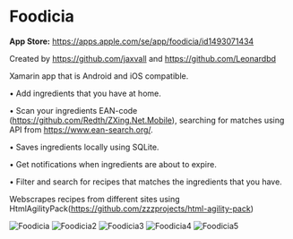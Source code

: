 # Foodicia
**App Store:** https://apps.apple.com/se/app/foodicia/id1493071434

Created by https://github.com/jaxvall and https://github.com/Leonardbd

Xamarin app that is Android and iOS compatible.

• Add ingredients that you have at home.

• Scan your ingredients EAN-code (https://github.com/Redth/ZXing.Net.Mobile), searching for matches using API from
https://www.ean-search.org/.

• Saves ingredients locally using SQLite.

• Get notifications when ingredients are about to expire.

• Filter and search for recipes that matches the ingredients that you have.


Webscrapes recipes from different sites using HtmlAgilityPack(https://github.com/zzzprojects/html-agility-pack)

![Foodicia](https://user-images.githubusercontent.com/46810092/71559794-b3cdec00-2a62-11ea-90e7-ead849e4df03.png)
![Foodicia2](https://user-images.githubusercontent.com/46810092/71559795-b3cdec00-2a62-11ea-80b3-36ccd984929e.png)
![Foodicia3](https://user-images.githubusercontent.com/46810092/71559796-b3cdec00-2a62-11ea-836d-77ec82ca1669.png)
![Foodicia4](https://user-images.githubusercontent.com/46810092/71559797-b3cdec00-2a62-11ea-8d9b-3f9485c53f55.png)
![Foodicia5](https://user-images.githubusercontent.com/46810092/71559798-b4668280-2a62-11ea-84e7-775aa6ee5aa5.png)

